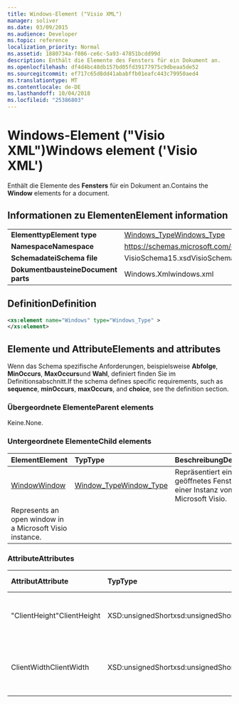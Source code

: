 ```yaml
---
title: Windows-Element ("Visio XML")
manager: soliver
ms.date: 03/09/2015
ms.audience: Developer
ms.topic: reference
localization_priority: Normal
ms.assetid: 1880734a-f086-ce6c-5a93-47851bcdd99d
description: Enthält die Elemente des Fensters für ein Dokument an.
ms.openlocfilehash: df4d4bc48db157bd05fd39177975c9dbeaa5de52
ms.sourcegitcommit: ef717c65d8dd41ababffb01eafc443c79950aed4
ms.translationtype: MT
ms.contentlocale: de-DE
ms.lasthandoff: 10/04/2018
ms.locfileid: "25386803"
---
```

# <a name="windows-element-visio-xml"></a><span data-ttu-id="e6579-103">Windows-Element ("Visio XML")</span><span class="sxs-lookup"><span data-stu-id="e6579-103">Windows element ('Visio XML')</span></span>

<span data-ttu-id="e6579-104">Enthält die Elemente des **Fensters** für ein Dokument an.</span><span class="sxs-lookup"><span data-stu-id="e6579-104">Contains the **Window** elements for a document.</span></span> 
  
## <a name="element-information"></a><span data-ttu-id="e6579-105">Informationen zu Elementen</span><span class="sxs-lookup"><span data-stu-id="e6579-105">Element information</span></span>

|||
|:-----|:-----|
|<span data-ttu-id="e6579-106">**Elementtyp**</span><span class="sxs-lookup"><span data-stu-id="e6579-106">**Element type**</span></span> <br/> |[<span data-ttu-id="e6579-107">Windows_Type</span><span class="sxs-lookup"><span data-stu-id="e6579-107">Windows_Type</span></span>](windows_type-complextypevisio-xml.md) <br/> |
|<span data-ttu-id="e6579-108">**Namespace**</span><span class="sxs-lookup"><span data-stu-id="e6579-108">**Namespace**</span></span> <br/> |https://schemas.microsoft.com/office/visio/2012/main  <br/> |
|<span data-ttu-id="e6579-109">**Schemadatei**</span><span class="sxs-lookup"><span data-stu-id="e6579-109">**Schema file**</span></span> <br/> |<span data-ttu-id="e6579-110">VisioSchema15.xsd</span><span class="sxs-lookup"><span data-stu-id="e6579-110">VisioSchema15.xsd</span></span>  <br/> |
|<span data-ttu-id="e6579-111">**Dokumentbausteine**</span><span class="sxs-lookup"><span data-stu-id="e6579-111">**Document parts**</span></span> <br/> |<span data-ttu-id="e6579-112">Windows.Xml</span><span class="sxs-lookup"><span data-stu-id="e6579-112">windows.xml</span></span>  <br/> |
   
## <a name="definition"></a><span data-ttu-id="e6579-113">Definition</span><span class="sxs-lookup"><span data-stu-id="e6579-113">Definition</span></span>

```XML
<xs:element name="Windows" type="Windows_Type" >
</xs:element>
```

## <a name="elements-and-attributes"></a><span data-ttu-id="e6579-114">Elemente und Attribute</span><span class="sxs-lookup"><span data-stu-id="e6579-114">Elements and attributes</span></span>

<span data-ttu-id="e6579-115">Wenn das Schema spezifische Anforderungen, beispielsweise **Abfolge**, **MinOccurs**, **MaxOccurs**und **Wahl**, definiert finden Sie im Definitionsabschnitt.</span><span class="sxs-lookup"><span data-stu-id="e6579-115">If the schema defines specific requirements, such as **sequence**, **minOccurs**, **maxOccurs**, and **choice**, see the definition section.</span></span> 
  
### <a name="parent-elements"></a><span data-ttu-id="e6579-116">Übergeordnete Elemente</span><span class="sxs-lookup"><span data-stu-id="e6579-116">Parent elements</span></span>

<span data-ttu-id="e6579-117">Keine.</span><span class="sxs-lookup"><span data-stu-id="e6579-117">None.</span></span>
  
### <a name="child-elements"></a><span data-ttu-id="e6579-118">Untergeordnete Elemente</span><span class="sxs-lookup"><span data-stu-id="e6579-118">Child elements</span></span>

|<span data-ttu-id="e6579-119">**Element**</span><span class="sxs-lookup"><span data-stu-id="e6579-119">**Element**</span></span>|<span data-ttu-id="e6579-120">**Typ**</span><span class="sxs-lookup"><span data-stu-id="e6579-120">**Type**</span></span>|<span data-ttu-id="e6579-121">**Beschreibung**</span><span class="sxs-lookup"><span data-stu-id="e6579-121">**Description**</span></span>|
|:-----|:-----|:-----|
|[<span data-ttu-id="e6579-122">Window</span><span class="sxs-lookup"><span data-stu-id="e6579-122">Window</span></span>](window-element-windows_type-complextypevisio-xml.md) <br/> |[<span data-ttu-id="e6579-123">Window_Type</span><span class="sxs-lookup"><span data-stu-id="e6579-123">Window_Type</span></span>](window_type-complextypevisio-xml.md) <br/> |<span data-ttu-id="e6579-124">Repräsentiert ein geöffnetes Fenster in einer Instanz von Microsoft Visio.
</span><span class="sxs-lookup"><span data-stu-id="e6579-124">Represents an open window in a Microsoft Visio instance.</span></span>  <br/> |
   
### <a name="attributes"></a><span data-ttu-id="e6579-125">Attribute</span><span class="sxs-lookup"><span data-stu-id="e6579-125">Attributes</span></span>

|<span data-ttu-id="e6579-126">**Attribut**</span><span class="sxs-lookup"><span data-stu-id="e6579-126">**Attribute**</span></span>|<span data-ttu-id="e6579-127">**Typ**</span><span class="sxs-lookup"><span data-stu-id="e6579-127">**Type**</span></span>|<span data-ttu-id="e6579-128">**Erforderlich**</span><span class="sxs-lookup"><span data-stu-id="e6579-128">**Required**</span></span>|<span data-ttu-id="e6579-129">**Beschreibung**</span><span class="sxs-lookup"><span data-stu-id="e6579-129">**Description**</span></span>|<span data-ttu-id="e6579-130">**Mögliche Werte**</span><span class="sxs-lookup"><span data-stu-id="e6579-130">**Possible values**</span></span>|
|:-----|:-----|:-----|:-----|:-----|
|<span data-ttu-id="e6579-131">"ClientHeight"</span><span class="sxs-lookup"><span data-stu-id="e6579-131">ClientHeight</span></span>  <br/> |<span data-ttu-id="e6579-132">XSD:unsignedShort</span><span class="sxs-lookup"><span data-stu-id="e6579-132">xsd:unsignedShort</span></span>  <br/> |<span data-ttu-id="e6579-133">Optional</span><span class="sxs-lookup"><span data-stu-id="e6579-133">optional</span></span>  <br/> |<span data-ttu-id="e6579-134">Stellt die Höhendimension einen Anzeigebereich</span><span class="sxs-lookup"><span data-stu-id="e6579-134">Represents the height dimension of a display area</span></span>  <br/> |<span data-ttu-id="e6579-135">Werte des Typs Xsd:unsignedShort.</span><span class="sxs-lookup"><span data-stu-id="e6579-135">Values of the xsd:unsignedShort type.</span></span>  <br/> |
|<span data-ttu-id="e6579-136">ClientWidth</span><span class="sxs-lookup"><span data-stu-id="e6579-136">ClientWidth</span></span>  <br/> |<span data-ttu-id="e6579-137">XSD:unsignedShort</span><span class="sxs-lookup"><span data-stu-id="e6579-137">xsd:unsignedShort</span></span>  <br/> |<span data-ttu-id="e6579-138">Optional</span><span class="sxs-lookup"><span data-stu-id="e6579-138">optional</span></span>  <br/> |<span data-ttu-id="e6579-139">Stellt einen Anzeigebereich die Dimension Breite</span><span class="sxs-lookup"><span data-stu-id="e6579-139">Represents the width dimension of a display area</span></span>  <br/> |<span data-ttu-id="e6579-140">Werte des Typs Xsd:unsignedShort.</span><span class="sxs-lookup"><span data-stu-id="e6579-140">Values of the xsd:unsignedShort type.</span></span>  <br/> |
   

